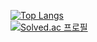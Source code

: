 [![Top Langs](https://github-readme-stats.vercel.app/api/top-langs/?username=limhizy15&layout=compact&hide=Visual%20Basic)](https://github.com/anuraghazra/github-readme-stats)
<br>
[![Solved.ac 프로필](http://mazassumnida.wtf/api/pastel/generate_badge?boj=limhizy15)](https://solved.ac/limhizy15)
